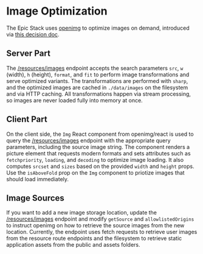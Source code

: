 # Image Optimization

The Epic Stack uses [openimg](https://github.com/andrelandgraf/openimg) to
optimize images on demand, introduced via
[this decision doc](./decisions/039-image-optimization.md).

## Server Part

The [/resources/images](../app/routes/resources+/images.tsx) endpoint accepts
the search parameters `src`, `w` (width), `h` (height), `format`, and `fit` to
perform image transformations and serve optimized variants. The transformations
are performed with `sharp`, and the optimized images are cached in
`./data/images` on the filesystem and via HTTP caching. All transformations
happen via stream processing, so images are never loaded fully into memory at
once.

## Client Part

On the client side, the `Img` React component from openimg/react is used to
query the [/resources/images](../app/routes/resources+/images.tsx) endpoint with
the appropriate query parameters, including the source image string. The
component renders a picture element that requests modern formats and sets
attributes such as `fetchpriority`, `loading`, and `decoding` to optimize image
loading. It also computes `srcset` and `sizes` based on the provided `width` and
`height` props. Use the `isAboveFold` prop on the `Img` component to priotize
images that should load immediately.

## Image Sources

If you want to add a new image storage location, update the
[/resources/images](../app/routes/resources+/images.tsx) endpoint and modify
`getSource` and `allowlistedOrigins` to instruct openimg on how to retrieve the
source images from the new location. Currently, the endpoint uses fetch requests
to retrieve user images from the resource route endpoints and the filesystem to
retrieve static application assets from the public and assets folders.
